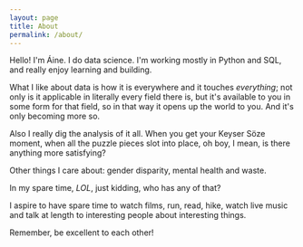 ```yaml
---
layout: page
title: About
permalink: /about/
---
```


Hello! I'm Áine. I do data science. I'm working mostly in Python and SQL, and really enjoy learning and building.  

What I like about data is how it is everywhere and it touches *everything*; not only is it applicable in literally every field there is, but it's available to you in some form for that field, so in that way it opens up the world to you. And it's only becoming more so. 

Also I really dig the analysis of it all. When you get your Keyser Söze moment, when all the puzzle pieces slot into place, oh boy, I mean, is there anything more satisfying?

Other things I care about: gender disparity, mental health and waste.  

In my spare time, *LOL*, just kidding, who has any of that?  

I aspire to have spare time to watch films, run, read, hike, watch live music and talk at length to interesting people about interesting things.  

Remember, be excellent to each other!  
